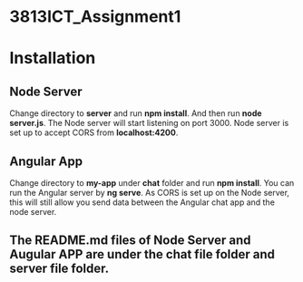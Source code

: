 # 3813ICT_Assignment1

# Installation
## Node Server
Change directory to **server** and run **npm install**. And then run **node server.js**. The Node server will start listening on port 3000. Node server is set up to accept CORS from **localhost:4200**. 

## Angular App
Change directory to **my-app** under **chat** folder and run **npm install**. You can run the Angular server by **ng serve**. As CORS is set up on the Node server, this will still allow you send data between the Angular chat app and the node server.

## The README.md files of Node Server and Augular APP are under the **chat** file folder and **server** file folder.